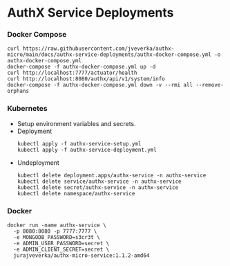 # AuthX Service Deployments

### Docker Compose
```
curl https://raw.githubusercontent.com/jveverka/authx-micro/main/docs/authx-service-deployments/authx-docker-compose.yml -o authx-docker-compose.yml
docker-compose -f authx-docker-compose.yml up -d 
curl http://localhost:7777/actuator/health
curl http://localhost:8080/authx/api/v1/system/info
docker-compose -f authx-docker-compose.yml down -v --rmi all --remove-orphans
```

### Kubernetes
* Setup environment variables and secrets.
* Deployment
  ```
  kubectl apply -f authx-service-setup.yml
  kubectl apply -f authx-service-deployment.yml
  ```
* Undeployment
  ```
  kubectl delete deployment.apps/authx-service -n authx-service
  kubectl delete service/authx-service -n authx-service
  kubectl delete secret/authx-service -n authx-service
  kubectl delete namespace/authx-service
  ```

### Docker
```
docker run -name authx-service \
  -p 8080:8080 -p 7777:7777 \
  -e MONGODB_PASSWORD=s3cr3t \
  -e ADMIN_USER_PASSWORD=secret \
  -e ADMIN_CLIENT_SECRET=secret \ 
  jurajveverka/authx-micro-service:1.1.2-amd64
```